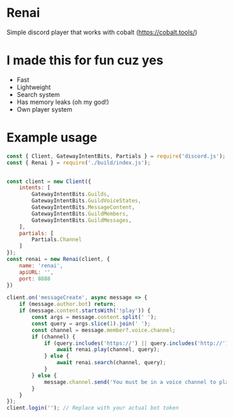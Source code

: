 # Renai
Simple discord player that works with cobalt (https://cobalt.tools/)

# I made this for fun cuz yes
+ Fast
+ Lightweight
+ Search system
+ Has memory leaks (oh my god!)
+ Own player system


# Example usage
```js
const { Client, GatewayIntentBits, Partials } = require('discord.js');
const { Renai } = require('./build/index.js');


const client = new Client({
    intents: [
        GatewayIntentBits.Guilds,
        GatewayIntentBits.GuildVoiceStates,
        GatewayIntentBits.MessageContent,
        GatewayIntentBits.GuildMembers,
        GatewayIntentBits.GuildMessages,
    ],
    partials: [
        Partials.Channel
    ]
});
const renai = new Renai(client, {
    name: 'renai',
    apiURL: '',
    port: 8888
})

client.on('messageCreate', async message => {   
    if (message.author.bot) return;
    if (message.content.startsWith('!play')) {
        const args = message.content.split(' ');
        const query = args.slice(1).join(' ');
        const channel = message.member?.voice.channel;
        if (channel) {
            if (query.includes('https://') || query.includes('http://')) {
                await renai.play(channel, query);
            } else {
                await renai.search(channel, query);
            }
        } else {
            message.channel.send('You must be in a voice channel to play music.');
        }
    }
});
client.login(''); // Replace with your actual bot token
```
